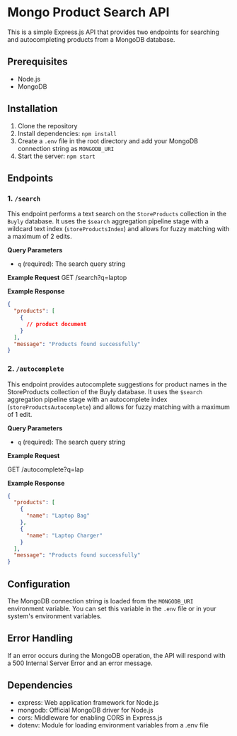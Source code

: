 # Mongo Product Search API

This is a simple Express.js API that provides two endpoints for searching and autocompleting products from a MongoDB database.

## Prerequisites

- Node.js
- MongoDB

## Installation

1. Clone the repository
2. Install dependencies: `npm install`
3. Create a `.env` file in the root directory and add your MongoDB connection string as `MONGODB_URI`
4. Start the server: `npm start`

## Endpoints

### 1. `/search`

This endpoint performs a text search on the `StoreProducts` collection in the `Buyly` database. It uses the `$search` aggregation pipeline stage with a wildcard text index (`storeProductsIndex`) and allows for fuzzy matching with a maximum of 2 edits.

**Query Parameters**

- `q` (required): The search query string

**Example Request**
GET /search?q=laptop

**Example Response**

```json
{
  "products": [
    {
      // product document
    }
  ],
  "message": "Products found successfully"
}
```

### 2. `/autocomplete`

This endpoint provides autocomplete suggestions for product names in the StoreProducts collection of the Buyly database. It uses the `$search` aggregation pipeline stage with an autocomplete index (`storeProductsAutocomplete`) and allows for fuzzy matching with a maximum of 1 edit.

**Query Parameters**

- `q` (required): The search query string

**Example Request**

GET /autocomplete?q=lap

**Example Response**

```json
{
  "products": [
    {
      "name": "Laptop Bag"
    },
    {
      "name": "Laptop Charger"
    }
  ],
  "message": "Products found successfully"
}
```

## Configuration

The MongoDB connection string is loaded from the `MONGODB_URI` environment variable. You can set this variable in the `.env` file or in your system's environment variables.

## Error Handling

If an error occurs during the MongoDB operation, the API will respond with a 500 Internal Server Error and an error message.

## Dependencies

- express: Web application framework for Node.js
- mongodb: Official MongoDB driver for Node.js
- cors: Middleware for enabling CORS in Express.js
- dotenv: Module for loading environment variables from a .env file
